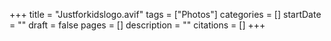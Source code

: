 +++
title = "Justforkidslogo.avif"
tags = ["Photos"]
categories = []
startDate = ""
draft = false
pages = []
description = ""
citations = []
+++
